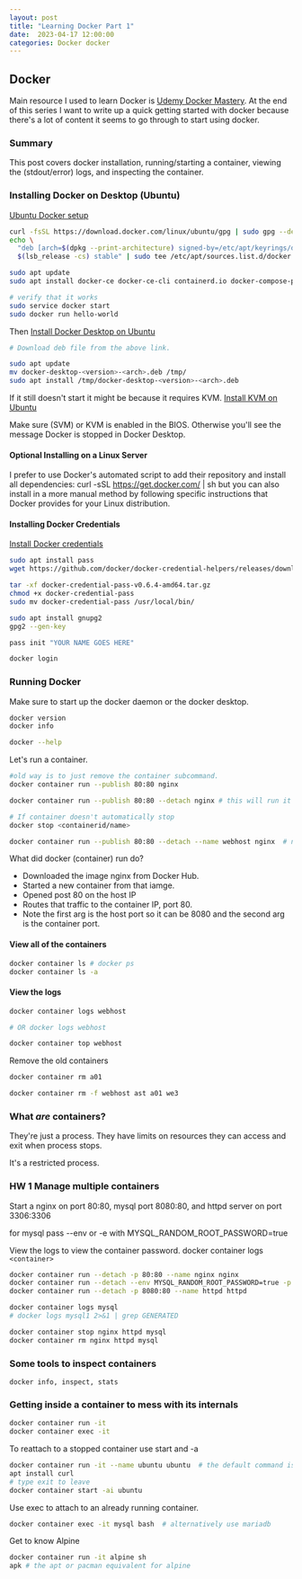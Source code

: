 ```yaml
---
layout: post
title: "Learning Docker Part 1"
date:  2023-04-17 12:00:00
categories: Docker docker
---
```


## Docker

Main resource I used to learn Docker is [Udemy Docker Mastery](https://www.udemy.com/course/docker-mastery).
At the end of this series I want to write up a quick getting started with docker because there's a lot of content it seems to go through to start using docker.  

### Summary

This post covers docker installation, running/starting a container, viewing the (stdout/error) logs, and inspecting the container.

### Installing Docker on Desktop (Ubuntu)

[Ubuntu Docker setup](https://docs.docker.com/engine/install/ubuntu/#set-up-the-repository)

```bash
curl -fsSL https://download.docker.com/linux/ubuntu/gpg | sudo gpg --dearmor -o /etc/apt/keyrings/docker.gpg
echo \
  "deb [arch=$(dpkg --print-architecture) signed-by=/etc/apt/keyrings/docker.gpg] https://download.docker.com/linux/ubuntu \
  $(lsb_release -cs) stable" | sudo tee /etc/apt/sources.list.d/docker.list > /dev/null

sudo apt update
sudo apt install docker-ce docker-ce-cli containerd.io docker-compose-plugin

# verify that it works
sudo service docker start
sudo docker run hello-world
```

Then [Install Docker Desktop on Ubuntu](https://docs.docker.com/desktop/install/ubuntu/)

```bash
# Download deb file from the above link.

sudo apt update
mv docker-desktop-<version>-<arch>.deb /tmp/
sudo apt install /tmp/docker-desktop-<version>-<arch>.deb
```

If it still doesn't start it might be because it requires KVM.
[Install KVM on Ubuntu](https://www.linuxtechi.com/how-to-install-kvm-on-ubuntu-22-04/)

Make sure (SVM) or KVM is enabled in the BIOS.  Otherwise you'll see the message Docker is stopped in Docker Desktop.

#### Optional Installing on a Linux Server

I prefer to use Docker's automated script to add their repository and install all dependencies: curl -sSL https://get.docker.com/ | sh  but you can also install in a more manual method by following specific instructions that Docker provides for your Linux distribution.

#### Installing Docker Credentials

[Install Docker credentials](https://github.com/docker/docker-credential-helpers/issues/102#issuecomment-388974092)

```bash
sudo apt install pass
wget https://github.com/docker/docker-credential-helpers/releases/download/v0.6.4/docker-credential-pass-v0.6.4-amd64.tar.gz

tar -xf docker-credential-pass-v0.6.4-amd64.tar.gz
chmod +x docker-credential-pass
sudo mv docker-credential-pass /usr/local/bin/

sudo apt install gnupg2
gpg2 --gen-key

pass init "YOUR NAME GOES HERE"

docker login
```

### Running Docker

Make sure to start up the docker daemon or the docker desktop.

```bash
docker version
docker info

docker --help
```

Let's run a container.

```bash
#old way is to just remove the container subcommand.
docker container run --publish 80:80 nginx

docker container run --publish 80:80 --detach nginx # this will run it in the background.

# If container doesn't automatically stop 
docker stop <containerid/name>

docker container run --publish 80:80 --detach --name webhost nginx  # note that putting arguments after the container name sends the commands as arguments to the container causing errors.
```

What did docker (container) run do?

- Downloaded the image nginx from Docker Hub.
- Started a new container from that iamge.
- Opened post 80 on the host IP
- Routes that traffic to the container IP, port 80.
- Note the first arg is the host port so it can be 8080 and the second arg is the container port.

#### View all of the containers

```bash
docker container ls # docker ps
docker container ls -a
```

#### View the logs

```bash
docker container logs webhost

# OR docker logs webhost

docker container top webhost
```

Remove the old containers

```bash
docker container rm a01

docker container rm -f webhost ast a01 we3
```

### What *are* containers?

They're just a process. They have limits on resources they can access and exit when process stops.

It's a restricted process.

### HW 1 Manage multiple containers

Start a nginx on port 80:80, mysql port 8080:80, and httpd server on port 3306:3306

for mysql pass --env or -e with MYSQL_RANDOM_ROOT_PASSWORD=true

View the logs to view the container password.
docker container logs `<container>`

```bash
docker container run --detach -p 80:80 --name nginx nginx
docker container run --detach --env MYSQL_RANDOM_ROOT_PASSWORD=true -p 3306:3306 --name mysql mysql
docker container run --detach -p 8080:80 --name httpd httpd

docker container logs mysql
# docker logs mysql1 2>&1 | grep GENERATED

docker container stop nginx httpd mysql
docker container rm nginx httpd mysql
```

### Some tools to inspect containers

`docker info, inspect, stats`

### Getting inside a container to mess with its internals

```bash
docker container run -it
docker container exec -it
```

To reattach to a stopped container use start and -a

```bash
docker container run -it --name ubuntu ubuntu  # the default command is bash so it'll drop you into bash
apt install curl
# type exit to leave
docker container start -ai ubuntu
```

Use exec to attach to an already running container.

```bash
docker container exec -it mysql bash  # alternatively use mariadb
```

Get to know Alpine

```bash
docker container run -it alpine sh
apk # the apt or pacman equivalent for alpine
```
